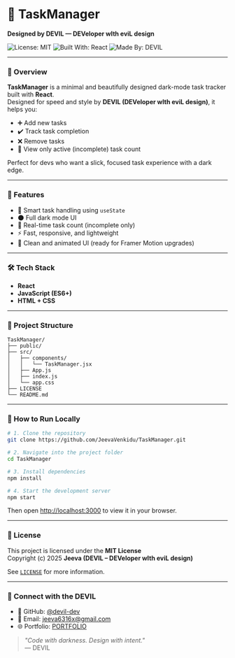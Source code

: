 # 🧾 TaskManager
**Designed by DEVIL — DEVeloper wIth eviL design**

![License: MIT](https://img.shields.io/badge/License-MIT-yellow.svg)
![Built With: React](https://img.shields.io/badge/Built%20With-React-blue?logo=react)
![Made By: DEVIL](https://img.shields.io/badge/Made%20By-DEVIL-black)

---

### 📌 Overview

**TaskManager** is a minimal and beautifully designed dark-mode task tracker built with **React**.  
Designed for speed and style by **DEVIL (DEVeloper wIth eviL design)**, it helps you:

- ➕ Add new tasks
- ✔️ Track task completion
- ❌ Remove tasks
- 🔢 View only active (incomplete) task count

Perfect for devs who want a slick, focused task experience with a dark edge.

---

### 🚀 Features

- 🧠 Smart task handling using `useState`
- 🌑 Full dark mode UI
- 💬 Real-time task count (incomplete only)
- ⚡ Fast, responsive, and lightweight
- 🧼 Clean and animated UI (ready for Framer Motion upgrades)

---

### 🛠️ Tech Stack

- **React**
- **JavaScript (ES6+)**
- **HTML + CSS**

---

### 📁 Project Structure

```
TaskManager/
├── public/
├── src/
│   ├── components/
│   │   └── TaskManager.jsx
│   ├── App.js
│   ├── index.js
│   └── app.css
├── LICENSE
└── README.md
```

---

### 🧪 How to Run Locally

```bash
# 1. Clone the repository
git clone https://github.com/JeevaVenkidu/TaskManager.git

# 2. Navigate into the project folder
cd TaskManager

# 3. Install dependencies
npm install

# 4. Start the development server
npm start
```

Then open [http://localhost:3000](http://localhost:3000) to view it in your browser.

---

### 📄 License

This project is licensed under the **MIT License**  
Copyright (c) 2025 **Jeeva (DEVIL – DEVeloper wIth eviL design)**

See [`LICENSE`](./LICENSE) for more information.

---

### 🤘 Connect with the DEVIL

- 🖤 GitHub: [@devil-dev](https://github.com/JeevaVenkidu)
- 📧 Email: jeeva6316x@gmail.com
- 🌐 Portfolio: [PORTFOLIO](https://jeevacodes.web.app/)

> _"Code with darkness. Design with intent."_  
> — DEVIL
